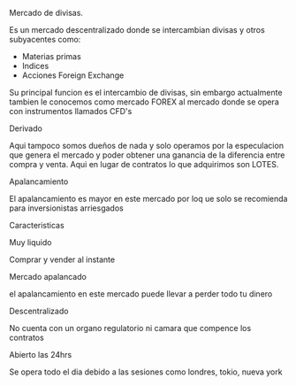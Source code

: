 Mercado de divisas.

Es un mercado descentralizado donde se intercambian divisas y otros subyacentes como: 
* Materias primas
* Indices
* Acciones
Foreign Exchange

Su principal funcion es el intercambio de divisas, sin embargo actualmente tambien le conocemos como mercado FOREX al mercado donde se opera con instrumentos llamados CFD's

Derivado 

Aqui tampoco somos dueños de nada y solo operamos por la especulacion que genera el mercado y poder obtener una ganancia de la diferencia entre compra y venta. Aqui en lugar de contratos lo que adquirimos son LOTES.

Apalancamiento

El apalancamiento es mayor en este mercado por loq ue solo se recomienda para inversionistas arriesgados 

Caracteristicas

Muy liquido 

Comprar y vender al instante

Mercado apalancado

el apalancamiento en este mercado puede llevar a perder todo tu dinero

Descentralizado 

No cuenta con un organo regulatorio ni camara que compence los contratos

Abierto las 24hrs

Se opera todo el dia debido a las sesiones como londres,  tokio, nueva york